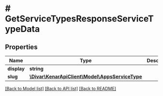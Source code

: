 # # GetServiceTypesResponseServiceTypeData

## Properties

Name | Type | Description | Notes
------------ | ------------- | ------------- | -------------
**display** | **string** |  | [optional]
**slug** | [**\Divar\KenarApiClient\Model\AppsServiceType**](AppsServiceType.md) |  | [optional]

[[Back to Model list]](../../README.md#models) [[Back to API list]](../../README.md#endpoints) [[Back to README]](../../README.md)
